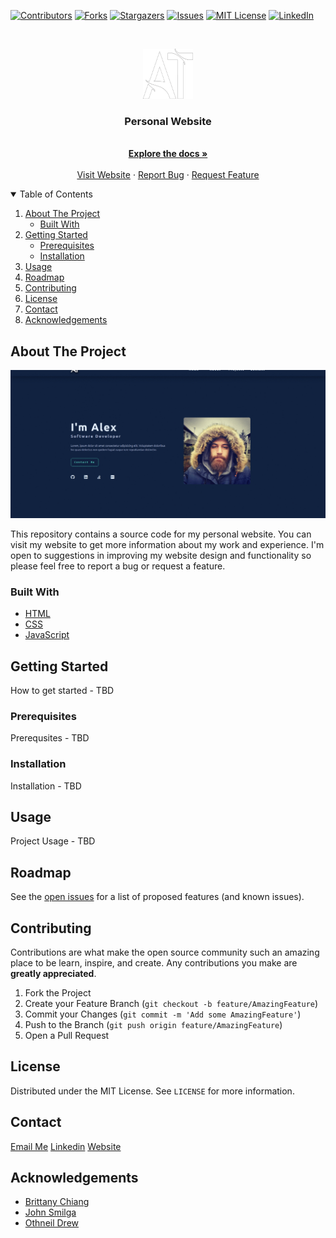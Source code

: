[![Contributors][contributors-shield]][contributors-url]
[![Forks][forks-shield]][forks-url]
[![Stargazers][stars-shield]][stars-url]
[![Issues][issues-shield]][issues-url]
[![MIT License][license-shield]][license-url]
[![LinkedIn][linkedin-shield]][linkedin-url]

<!-- PROJECT LOGO -->
<br />
<p align="center">
  <a href="https://github.com/alxtr42/personal-website">
    <img src="docs/logo.png" alt="Logo" width="80" height="80">
  </a>

  <h3 align="center">Personal Website</h3>

  <p align="center">
    <br />
    <a href="https://github.com/aleksandar-trifunovic/personal-website"><strong>Explore the docs »</strong></a>
    <br />
    <br />
    <a href="https://aleksandar-trifunovic.rs/">Visit Website</a>
    ·
    <a href="https://github.com/aleksandar-trifunovic/personal-website/issues">Report Bug</a>
    ·
    <a href="https://github.com/aleksandar-trifunovic/personal-website/issues">Request Feature</a>
  </p>
</p>

<!-- TABLE OF CONTENTS -->
<details open="open">
  <summary>Table of Contents</summary>
  <ol>
    <li>
      <a href="#about-the-project">About The Project</a>
      <ul>
        <li><a href="#built-with">Built With</a></li>
      </ul>
    </li>
    <li>
      <a href="#getting-started">Getting Started</a>
      <ul>
        <li><a href="#prerequisites">Prerequisites</a></li>
        <li><a href="#installation">Installation</a></li>
      </ul>
    </li>
    <li><a href="#usage">Usage</a></li>
    <li><a href="#roadmap">Roadmap</a></li>
    <li><a href="#contributing">Contributing</a></li>
    <li><a href="#license">License</a></li>
    <li><a href="#contact">Contact</a></li>
    <li><a href="#acknowledgements">Acknowledgements</a></li>
  </ol>
</details>

<!-- ABOUT THE PROJECT -->

## About The Project

[![Product Name Screen Shot][product-screenshot]](https://aleksandar-trifunovic.rs/)

This repository contains a source code for my personal website. You can visit my website to get more information about my work and experience. I'm open to suggestions in improving my website design and functionality so please feel free to report a bug or request a feature.

### Built With

- [HTML](https://developer.mozilla.org/en-US/docs/Web/HTML)
- [CSS](https://developer.mozilla.org/en-US/docs/Web/CSS)
- [JavaScript](https://developer.mozilla.org/en-US/docs/Web/JavaScript)

<!-- GETTING STARTED -->

## Getting Started

How to get started - TBD

### Prerequisites

Prerequsites - TBD

### Installation

Installation - TBD

<!-- USAGE EXAMPLES -->

## Usage

Project Usage - TBD

<!-- ROADMAP -->

## Roadmap

See the [open issues](https://github.com/alxtr42/personal-website/issues) for a list of proposed features (and known issues).

<!-- CONTRIBUTING -->

## Contributing

Contributions are what make the open source community such an amazing place to be learn, inspire, and create. Any contributions you make are **greatly appreciated**.

1. Fork the Project
2. Create your Feature Branch (`git checkout -b feature/AmazingFeature`)
3. Commit your Changes (`git commit -m 'Add some AmazingFeature'`)
4. Push to the Branch (`git push origin feature/AmazingFeature`)
5. Open a Pull Request

<!-- LICENSE -->

## License

Distributed under the MIT License. See `LICENSE` for more information.

<!-- CONTACT -->

## Contact

[Email Me](mailto:alex@aleksandar-trifunovic.rs)
[Linkedin](https://www.linkedin.com/in/aleksandar-trifunovic-rs/)
[Website](https://www.aleksandar-trifunovic.rs/)

<!-- ACKNOWLEDGEMENTS -->

## Acknowledgements

- [Brittany Chiang](https://github.com/bchiang7)
- [John Smilga](https://github.com/john-smilga)
- [Othneil Drew](https://github.com/othneildrew)

<!-- MARKDOWN LINKS & IMAGES -->
<!-- https://www.markdownguide.org/basic-syntax/#reference-style-links -->

[contributors-shield]: https://img.shields.io/github/contributors/aleksandar-trifunovic/personal-website.svg?style=for-the-badge
[contributors-url]: https://github.com/aleksandar-trifunovic/personal-website/graphs/contributors
[forks-shield]: https://img.shields.io/github/forks/aleksandar-trifunovic/personal-website.svg?style=for-the-badge
[forks-url]: https://github.com/aleksandar-trifunovic/personal-website/network/members
[stars-shield]: https://img.shields.io/github/stars/aleksandar-trifunovic/personal-website.svg?style=for-the-badge
[stars-url]: https://github.com/aleksandar-trifunovic/personal-website/stargazers
[issues-shield]: https://img.shields.io/github/issues/aleksandar-trifunovic/personal-website.svg?style=for-the-badge
[issues-url]: https://github.com/aleksandar-trifunovic/personal-website/issues
[license-shield]: https://img.shields.io/github/license/aleksandar-trifunovic/personal-website.svg?style=for-the-badge
[license-url]: https://github.com/aleksandar-trifunovic/personal-website/blob/master/LICENSE
[linkedin-shield]: https://img.shields.io/badge/-LinkedIn-black.svg?style=for-the-badge&logo=linkedin&colorB=555
[linkedin-url]: https://www.linkedin.com/in/aleksandar-trifunovic-rs/
[product-screenshot]: docs/project-overview.gif
